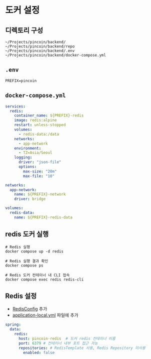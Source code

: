 # 도커 설정

## 디렉토리 구성

```
~/Projects/pincoin/backend/
~/Projects/pincoin/backend/repo
~/Projects/pincoin/backend/.env
~/Projects/pincoin/backend/docker-compose.yml
```

## `.env`

```properties
PREFIX=pincoin
```

## `docker-compose.yml`

```yaml
services:
  redis:
    container_name: ${PREFIX}-redis
    image: redis:alpine
    restart: unless-stopped
    volumes:
      - redis-data:/data
    networks:
      - app-network
    environment:
      - TZ=Asia/Seoul
    logging:
      driver: "json-file"
      options:
        max-size: "20m"
        max-file: "10"

networks:
  app-network:
    name: ${PREFIX}-network
    driver: bridge

volumes:
  redis-data:
    name: ${PREFIX}-redis-data
```

## redis 도커 실행

```shell
# Redis 실행
docker compose up -d redis

# Redis 실행 결과 확인
docker compose ps

# Redis 도커 컨테이너 내 CLI 접속
docker compose exec redis redis-cli
```

## Redis 설정

- [RedisConfig](/src/main/kotlin/kr/pincoin/api/global/config/RedisConfig.kt) 추가
- [application-local.yml](/src/main/resources/application-local.yml) 파일에 추가

```yaml
spring:
  data:
    redis:
      host: pincoin-redis  # 도커 redis 컨테이너 이름
      port: 6379 # 컨테이너 내부 포트 접근 가능
      repositories: # RedisTemplate 사용, Redis Repository 미사용
        enabled: false
```